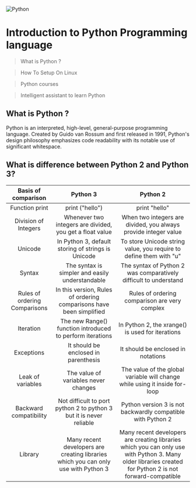 ![Python](https://miro.medium.com/max/1400/1*HacaJfdu7HF8V4gIoA98ww.png)

# Introduction to Python Programming language

> What is Python ?

> How To Setup On Linux

> Python courses

> Intelligent assistant to learn Python

## What is Python ?

Python is an interpreted, high-level, general-purpose programming language. Created by Guido van Rossum and first released in 1991, Python's design philosophy emphasizes code readability with its notable use of significant whitespace. 

## What is difference between Python 2 and Python 3?

| Basis of comparison	 | Python 3	          | Python 2      |
| :---:                |     :---:          |          :---: |
| Function print       | print ("hello")	  | print "hello" |
| Division of Integers | Whenever two integers are divided, you get a float value	 | When two integers are divided, you always provide integer value |
| Unicode              |     In Python 3, default storing of strings is Unicode    | To store Unicode string value, you require to define them with "u"  |
| Syntax               |     The syntax is simpler and easily understandable       | The syntax of Python 2 was comparatively difficult to understand      |
| Rules of ordering Comparisons  |     In this version, Rules of ordering comparisons have been simplified  |  Rules of ordering comparison are very complex |
| Iteration            |  The new Range() function introduced to perform iterations |  In Python 2, the xrange() is used for iterations |
| Exceptions           |     It should be enclosed in parenthesis          |          It should be enclosed in notations |
| Leak of variables    |     The value of variables never changes          |          The value of the global variable will change while using it inside for-loop |
| Backward compatibility                |     Not difficult to port python 2 to python 3 but it is never reliable          |          Python version 3 is not backwardly compatible with Python 2 |
| Library                |     Many recent developers are creating libraries which you can only use with Python 3          |          Many recent developers are creating libraries which you can only use with Python 3.	Many older libraries created for Python 2 is not forward-compatible |
